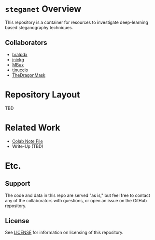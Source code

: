 # `steganet` Overview
This repository is a container for resources to investigate deep-learning based steganography techniques.
## Collaborators
* [bralpdx](https://github.com/bralpdx)
* [jnickg](https://github.com/jnickg)
* [MBux](https://github.com/MBux)
* [tjnuccio](https://github.com/tjnuccio)
* [TheDragonMask](https://github.com/TheDragonMask)

# Repository Layout
TBD

# Related Work
* [Colab Note File](https://colab.research.google.com/drive/1dpSACglq0yTNsvdvqBlheix_P5WOjkNR?usp=sharing)
* Write-Up (TBD)
# Etc.
## Support
The code and data in this repo are served "as is," but feel free to contact any of the collaborators with questions, or open an issue on the GitHub repository.
## License
See [LICENSE](./LICENSE) for information on licensing of this repository.
